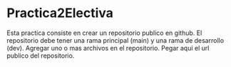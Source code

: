 # Practica2Electiva
Esta practica consiste en crear un repositorio publico en github. El repositorio debe tener una rama principal (main) y una rama de desarrollo (dev).   Agregar uno o mas archivos en el repositorio. Pegar aqui el url publico del repositorio.
